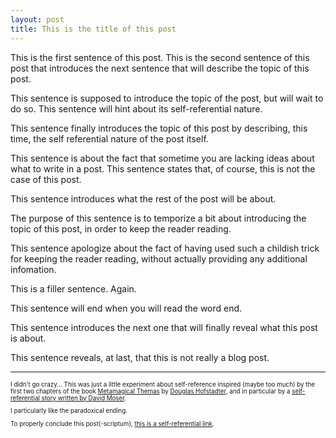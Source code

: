 ```yaml
---
layout: post
title: This is the title of this post
---
```


This is the first sentence of this post. This is the second sentence of this post that introduces the next sentence that will describe the topic of this post. 

This sentence is supposed to introduce the topic of the post, but will wait to do so. This sentence will hint about its self-referential nature.

This sentence finally introduces the topic of this post by describing, this time, the self referential nature of the post itself.

This sentence is about the fact that sometime you are lacking ideas about what to write in a post. This sentence states that, of course, this is not the case of this post.

This sentence introduces what the rest of the post will be about.

The purpose of this sentence is to temporize a bit about introducing the topic of this post, in order to keep the reader reading.

This sentence apologize about the fact of having used such a childish trick for keeping the reader reading, without actually providing any additional infomation.

This is a filler sentence. Again.

This sentence will end when you will read the word end.

This sentence introduces the next one that will finally reveal what this post is about.

This sentence reveals, at last, that this is not really a blog post.

---

<div style="font-size: 0.7em">
<p>I didn't go crazy... This was just a little experiment about self-reference inspired (maybe too much) by the first two chapters of the book <a href="http://en.wikipedia.org/wiki/Metamagical_Themas">Metamagical Themas</a> by <a href="http://en.wikipedia.org/wiki/Douglas_Hofstadter">Douglas Hofstadter</a>, and in particular by a <a href="http://consc.net/misc/moser.html">self-referential story written by David Moser</a>.</p>
<p>I particularly like the paradoxical ending.</p>
<p>To properly conclude this post(-scriptum), <a href="#">this is a self-referential link</a>.</p>
</div>


